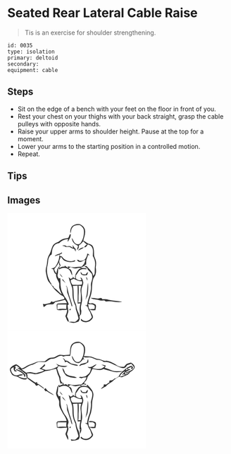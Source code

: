 # Seated Rear Lateral Cable Raise
> Tis is an exercise for shoulder strengthening.

``` 
id: 0035 
type: isolation 
primary: deltoid 
secondary:  
equipment: cable 
``` 

## Steps

 - Sit on the edge of a bench with your feet on the floor in front of you.
 - Rest your chest on your thighs with your back straight, grasp the cable pulleys with opposite hands.
 - Raise your upper arms to shoulder height. Pause at the top for a moment.
 - Lower your arms to the starting position in a controlled motion.
 - Repeat.

## Tips


## Images

<svg width="236pt" height="200pt" viewBox="0 0 236 200" xmlns="http://www.w3.org/2000/svg"><g fill="#FFF"><path d="M0 0h236v200H0V0m110.74 21.7c-3.13 3.13-4.12 7.96-3.42 12.22 1.61-2.82.97-6.77 3.28-9.37 2.45-4.24 8.05-4.44 12.41-4.41 3.22 1.5 6.19 4.33 7.16 7.87.89 7.4-.59 15.15-4.7 21.42-1.51 3.63-6.94 4.44-9.68 1.79-2.99-2.34-3.73-6.34-6.01-9.25.25 2.91 1.19 5.84 3.05 8.13 1.96 2.63 5.13 3.81 7.75 5.61-1.07 2.12-1.53 4.45-1.8 6.78 2.51-1.94 3.15-5.03 3.13-8.05 3.07-1.54 5.1-4.33 7.3-6.85 2.14 1.89 4.07 4.03 6.46 5.62-2.23.82-3.82 2.53-4.86 4.62 3.38.73 4.73-2.64 6.25-4.92 2.32.79 4.62 1.91 6.27 3.77 3.64 4.5 2.3 10.65 2.21 15.98 3.32 5.07 4.56 11.26 3.72 17.24-.66 4.37-.2 8.8-.63 13.18-.69 1.13-1.37 2.27-2.03 3.42-1.42-6.65-6.74-11.47-11.4-16.03l.56-.92c-1.68.19-3.36.47-4.94 1.1 1.97.69 3.78 1.75 5.45 2.98.18.54.54 1.62.72 2.17 2.42 2.35 4.65 4.89 6.94 7.37.69 1.5.52 3.22.73 4.82.71 5.23-3.11 9.9-2.32 15.16.69 5.37-.98 10.59-1.88 15.82-2.14 5.73-4.11 11.59-4.68 17.71-.87-.1-2.63-.31-3.5-.42 1.29 1.01 2.75 1.75 4.25 2.38.76 2.08 1.09 4.38 2.39 6.23 2.71 3.47 3.64 7.88 5.02 11.97-1.76 2.51-4.02 4.93-7.03 5.85-4.06 1.67-8.79.04-11.34-3.44-.16.9-.33 1.79-.41 2.71 5.99 6.24 17.76 2.94 20.66-4.87.11-3.63-2.68-6.57-3.92-9.85-.59-1.17-1.18-2.33-1.78-3.49 3.19 1.2 6.6 1.5 9.95.88.2-3.17 1.93-6.53-.01-9.47-2.01-.68-3.81-2.48-6.06-2.07-1.92.14-4.58.94-5.55-1.36.8-3.75 1.9-7.44 3.35-10.99 3.65-9.62 1.09-20.28 4.76-29.88 1.13-2.51 3.33-4.51 3.77-7.34 1.18-3.73.8-7.64.25-11.43.6-4.15 1.11-8.49-.17-12.58-.8-2.93-2.78-5.52-2.76-8.66-.12-4 .08-8.08-1.04-11.98-.65-3.32-3.47-5.89-6.73-6.58-4.08-.8-6.73-4.25-10.56-5.6 1.32-5.5 3.68-10.92 3.05-16.71-.05-5.48-4.61-9.62-9.4-11.46-4.29-.79-8.83.5-12.23 3.18m-7.85 20.47c-2.91.68-5.98.74-8.79 1.87-3.43 1.19-5.82 4.2-9.21 5.48-2.52 1.04-5.05 2.35-6.74 4.55-3.34 4.98-3.61 11.32-6.89 16.32-2.5 4.05-3.41 8.88-3.7 13.57-.12 5.48-3.18 10.57-2.04 16.14 1.03 5.17 1.55 10.62 4.11 15.32 2.65 3.08 4.95 6.42 7.53 9.56 2.07 3.76 5.36 6.56 8.51 9.38 2.66 2.14 4.92 5.02 8.31 6.04.95.85 1.88 1.73 2.8 2.61.02.73.04 2.18.06 2.91-6.33 1.63-12.83 2.62-18.95 4.99-.69-.33-2.08-1-2.77-1.34-.76 1.02-1.53 2.04-2.3 3.06-4.07.94-8.1 2.35-12.33 1.57.38 1.77.84 3.52 1.33 5.27 1.96-1.03 3.51-2.63 5.33-3.86 3.51-1.05 7.21-.56 10.8-.95 1.42-.98 2.39-2.45 3.5-3.73 5.58-1.1 11.14-2.3 16.63-3.81 1.53 1.71 2.82 3.65 3.27 5.95-5.32-.17-10.64-.08-15.94.44-.51.64-1.03 1.28-1.54 1.92.32 2.84.45 5.7.71 8.55 2.42.77 4.93.98 7.44.61 3.21-.44 6.58.39 9.67-.82.35 3.99-1.32 7.61-3 11.09 1.79 3.04 2.13 6.97 4.94 9.33 1.78 1.32 4.12 1.25 6.18 1.84 3.89 1.08 7.72-.74 11.37-1.89 1.23-2.2 2.74-4.55 1.89-7.19-.94-2.2 1.23-3.65 2.36-5.17.15-2.4 1.02-4.83.25-7.2-1.44-4.52.45-9.05 1.18-13.5 1.59-7.34-1.53-14.69-.46-22.06.29-4.18 3.45-7.81 2.77-12.1-.63-3.05-1.67-6.7-4.79-8.06.58 1.56 1.28 3.07 1.99 4.58-3.75 1.64-7.46-.14-9.93-3.03.03-1.48.06-2.96.08-4.44 3.48-3.52 4.91-9.72 10.33-10.71 2.63-.76 5.39.29 8.01-.37.08-.25.25-.73.33-.98-3.27-1.18-6.87-.26-10.11-1.52 2.36-.91 4.64-2.01 6.86-3.25.1-.77.3-2.3.41-3.07.19.73.59 2.2.78 2.94 2.18-3.13.44-7.09 1.67-10.5.91-2.58 2.01-5.09 2.61-7.76.78.43 1.57.85 2.37 1.27-.51-1.84-1.67-3.18-3.55-3.61-.47 4.02-2.02 7.99-5.06 10.76-2.31 1.87-5.43 1.54-8.2 1.85-.37-.38-1.11-1.15-1.47-1.53-.8-.03-2.4-.08-3.19-.11 1.28 1.38 2.48 3.31 4.59 3.39 3.61.33 6.56-2.3 9.72-3.62-.18 4.72-2.87 8.97-6.57 11.76-3.33-.11-6.65.24-9.93.78-4.52.76-8.95-.86-13.4-1.39.28.73.84 2.19 1.12 2.93-2.06-1.45-4.06-2.99-6.29-4.17l-.08 1.77c-3.18-.52-6.44.24-8.67 2.7-.4-.63-.8-1.26-1.19-1.9l1.59.55-.17-2.48c-1.53 1.68-3.07 3.42-4.04 5.51-.52 2.4-.92 4.84-1.71 7.18-1.09-1.84-2.12-3.71-3.17-5.57-.03-.56-.08-1.67-.11-2.23 3.23-3.48 5.84-7.49 7.98-11.72.18 2.72-.43 5.99 2.68 7.31-.24-2.21-1.19-4.23-1.84-6.33-1.71-3.42 1.77-6.49 1.96-9.88 2.71 2.27 4 6.26 7.71 7.18 5.23 2.32 11.34 2.36 16.76.66l-.08-2.19c-7.53 4.17-18.03 1.28-22.36-6.23-1.75-.22-3.52-.8-4.45-2.48 1.68-.96 3.34-1.95 4.98-2.97-.19-.37-.56-1.1-.74-1.46-3.54 3.11-8.96 2.72-12.09 6.33 2.61-.72 5.16-1.62 7.76-2.4.88 7.15-2.52 13.66-5.95 19.66-1.63 2.73-4.9 3.46-7.8 4.03.87.24 2.62.73 3.49.97 1.31 3.06 1.51 7.18 5.07 8.61-1.01 5.81 3.47 10.15 5.11 15.31.28 2.63-.17 5.29.18 7.92 1 3.85 3.01 7.33 4.17 11.12-3.1-2.41-5.78-5.28-8.6-8-2.07-2.05-5.63-3.16-5.74-6.53-.32.05-.94.14-1.25.19-.74-1.1-1.55-2.14-2.42-3.13l.08-2.16-.74.36c-4.57-8.4-7.8-18.06-6.11-27.71 1.03-3.61 1.5-7.32 1.71-11.05.84-3.77 2.13-8.06 5.93-9.83.78-5.02.56-10.6 4.09-14.67 1.8-3.37 5.67-4.11 9.06-4.86a20.82 20.82 0 0 1 15.18-6.77c-.6 1.49-1.35 3.05-.73 4.67 2.19-4.14 5.81-8.39 4.66-13.38-2.81 1.04-1.9 5.58-4.77 7.01M93.4 55.01c2.1.67 4.28 1.2 6.21 2.29 2.09-.17 4.19-.15 6.29-.1 2.4 1.78 5.19 2.81 8.07 3.52.81 1.51 1.64 3 2.47 4.51-.08-1.64.19-3.31-.32-4.9-2.44-1.45-3.31-4.31-5.05-6.41.23 1.69.48 3.37.76 5.05-1.95-.99-3.63-2.68-5.83-3.11-1.67.11-3.33.41-4.99.64-1.96-2.2-4.98-2.12-7.61-1.49m26.99 8.73c3.26-2.25 7.38-3.16 10.19-6.05-3.98.63-8.2 2.31-10.19 6.05m4.3 35.67c.4 1.64.17 3.85 1.83 4.87 2.57 1.79 5.86 1.2 8.8 1.15.99-1.76 2.06-3.61 1.54-5.71-1.19 1.49-2.41 2.95-3.66 4.39-1.81-.1-3.62-.22-5.43-.36-.95-1.5-1.94-2.98-3.08-4.34m9.49 8.85c.2 2.13.83 4.19 1.87 6.07.58-2.21-.04-4.63-1.87-6.07m3.18 9.78c-1.66 7.62-.89 15.57-2.89 23.14-.57 2.3-.93 4.65-1.39 6.99.71-3.04 2.5-5.65 3.39-8.61 1.3-7.09 1.48-14.34.89-21.52m4.38 25.7c4.17 3.1 9.7 2.24 14.4 3.95 2.85 1.17 5.91.76 8.88.4 1.17.64 2.18 2.12 3.66 1.93 8.98-1.81 18.02 2.9 26.97.34-7.86-1.21-15.84-1.73-23.63-3.4-3.48-1.31-7.23-.56-10.84-.97.06-.31.19-.93.25-1.24-.69-.18-2.09-.53-2.79-.71-1.43.37-2.86.75-4.27 1.18-4.14-.94-8.38-1.51-12.63-1.48z"/><path d="M104.25 93.86c1.21-.75 2.15-2.26 3.74-2.1 3.32.71 6.59 2.92 10.1 1.72 2.59-.71 5.35-1.05 7.87.16-4.4.6-6.52 4.6-8.67 7.94-1.73 2.73-2.01 6.09-1.78 9.24-1.87-.63-3.5-1.77-4.38-3.58.08 1.21.12 2.42.14 3.63l-.59-.78c-.94.54-1.89 1.08-2.83 1.63a40.92 40.92 0 0 0-3.43-3.02c1.2 6.37 4.13 12.22 5.99 18.39.83 5.32.19 10.73.9 16.06.76 4.37 2.01 8.68 4.02 12.66 1.67 2.77.54 6.2 1.83 9.09 1.68 4.6 2.95 9.32 4.06 14.08-1.66 2.29-3.49 4.53-6.15 5.7-1.98.27-3.95-.22-5.92-.38-1.49.19-2.99.35-4.49.48-.11-3.29-1.57-6.25-3.18-9.03.48-3.27 2.06-6.26 2.42-9.53-.57-3.29-1.08-6.57-1.34-9.89.68-.41 1.34-.84 2-1.28-1.33-5.01-4.04-9.45-7.17-13.53-2.61-4.73-5.54-9.51-6.27-14.97-1.13-5.3-.35-10.74-.95-16.09l-2.91.24c-.74-2.11-2.49-4.17-1.6-6.53 1.08-3.66.35-7.48 1.3-11.14.52.83 1.04 1.67 1.54 2.52 4.49-3.35 10.86-3.56 15.51-.47 3.88 2.49 4.14 7.55 6.79 11.01-.86-4.65-.71-10.99-6.55-12.23m-15.16 8.71c.91 2.53 2.46 4.98 5.06 6.02-1.55-2.12-3.19-4.17-5.06-6.02m3.98 10.06c1.92 2.18 3.94 4.3 6.21 6.13-1.6-2.17-3.26-4.29-4.78-6.51-.35.1-1.07.29-1.43.38m6.44 11.24l1.21.38c1.63 4.22-.01 8.97 2.14 13.06 2.46 6.85 4.81 13.75 6.64 20.8.32-.02.96-.05 1.28-.07-1.68-8.2-5.16-15.87-7.01-24.02-1.15-3.52-1.08-7.41-3-10.66-.31.13-.95.39-1.26.51m6.54 41c1.24.61 2.37-1.44 1.65-2.4-1.2-.57-2.46 1.44-1.65 2.4z"/><path d="M107.85 114.03c1.32-1.51 3.55-1.76 5.28-2.63 4.35 2.07 8.9 4.64 13.89 4.07.37 1.99.89 4.21-.56 5.92-5.11.7-10.3.26-15.44.38-1.86-2.12-3.11-4.9-3.17-7.74zM111.38 123.66c2.72-.1 5.44-.27 8.16-.39.5 10.06 0 20.15.17 30.22 1.58-.06 3.16-.14 4.75-.21-.94 4.23-1.96 8.62-1.15 12.96.51 2.5.28 5.06-.17 7.55-1.1-1.12-1.42-2.69-1.91-4.12-2.03-3.67-3.24-7.75-3.75-11.91-.34-3.24-2.52-5.86-3.27-8.98-2.46-8.19-.26-16.99-2.83-25.12z"/><path d="M121.18 123.43c1.17.04 3.5.13 4.67.17-.82 2.99-1.49 6.09-1.13 9.21.94 6.13.37 12.34.23 18.5-1.43.14-2.84.29-4.26.44.81-3.88.42-7.83.54-11.76.36-5.51.69-11.07-.05-16.56zM137.51 153.86c3.19 1.87 7.43-.27 10.14 2.45 2.22 1.48 1 4.41.56 6.5-2.98.08-5.95.29-8.92.57.09-.53.28-1.59.38-2.12l-1.03.72c-.2-2.73-.64-5.43-1.13-8.12zM85.26 155.08c5.17-.14 10.33.09 15.49 0-.45 2.57-.61 5.17-.34 7.76-5.05-.76-10.22-.52-15.2.61 0-2.79-.07-5.58.05-8.37z"/></g><g fill="#333"><path d="M110.74 21.7c3.4-2.68 7.94-3.97 12.23-3.18 4.79 1.84 9.35 5.98 9.4 11.46.63 5.79-1.73 11.21-3.05 16.71 3.83 1.35 6.48 4.8 10.56 5.6 3.26.69 6.08 3.26 6.73 6.58 1.12 3.9.92 7.98 1.04 11.98-.02 3.14 1.96 5.73 2.76 8.66 1.28 4.09.77 8.43.17 12.58.55 3.79.93 7.7-.25 11.43-.44 2.83-2.64 4.83-3.77 7.34-3.67 9.6-1.11 20.26-4.76 29.88-1.45 3.55-2.55 7.24-3.35 10.99.97 2.3 3.63 1.5 5.55 1.36 2.25-.41 4.05 1.39 6.06 2.07 1.94 2.94.21 6.3.01 9.47-3.35.62-6.76.32-9.95-.88.6 1.16 1.19 2.32 1.78 3.49 1.24 3.28 4.03 6.22 3.92 9.85-2.9 7.81-14.67 11.11-20.66 4.87.08-.92.25-1.81.41-2.71 2.55 3.48 7.28 5.11 11.34 3.44 3.01-.92 5.27-3.34 7.03-5.85-1.38-4.09-2.31-8.5-5.02-11.97-1.3-1.85-1.63-4.15-2.39-6.23-1.5-.63-2.96-1.37-4.25-2.38.87.11 2.63.32 3.5.42.57-6.12 2.54-11.98 4.68-17.71.9-5.23 2.57-10.45 1.88-15.82-.79-5.26 3.03-9.93 2.32-15.16-.21-1.6-.04-3.32-.73-4.82-2.29-2.48-4.52-5.02-6.94-7.37-.18-.55-.54-1.63-.72-2.17-1.67-1.23-3.48-2.29-5.45-2.98 1.58-.63 3.26-.91 4.94-1.1l-.56.92c4.66 4.56 9.98 9.38 11.4 16.03.66-1.15 1.34-2.29 2.03-3.42.43-4.38-.03-8.81.63-13.18.84-5.98-.4-12.17-3.72-17.24.09-5.33 1.43-11.48-2.21-15.98-1.65-1.86-3.95-2.98-6.27-3.77-1.52 2.28-2.87 5.65-6.25 4.92 1.04-2.09 2.63-3.8 4.86-4.62-2.39-1.59-4.32-3.73-6.46-5.62-2.2 2.52-4.23 5.31-7.3 6.85.02 3.02-.62 6.11-3.13 8.05.27-2.33.73-4.66 1.8-6.78-2.62-1.8-5.79-2.98-7.75-5.61-1.86-2.29-2.8-5.22-3.05-8.13 2.28 2.91 3.02 6.91 6.01 9.25 2.74 2.65 8.17 1.84 9.68-1.79 4.11-6.27 5.59-14.02 4.7-21.42-.97-3.54-3.94-6.37-7.16-7.87-4.36-.03-9.96.17-12.41 4.41-2.31 2.6-1.67 6.55-3.28 9.37-.7-4.26.29-9.09 3.42-12.22m26.77 132.16c.49 2.69.93 5.39 1.13 8.12l1.03-.72c-.1.53-.29 1.59-.38 2.12 2.97-.28 5.94-.49 8.92-.57.44-2.09 1.66-5.02-.56-6.5-2.71-2.72-6.95-.58-10.14-2.45z"/><path d="M102.89 42.17c2.87-1.43 1.96-5.97 4.77-7.01 1.15 4.99-2.47 9.24-4.66 13.38-.62-1.62.13-3.18.73-4.67-5.8.06-11.27 2.5-15.18 6.77-3.39.75-7.26 1.49-9.06 4.86-3.53 4.07-3.31 9.65-4.09 14.67-3.8 1.77-5.09 6.06-5.93 9.83-.21 3.73-.68 7.44-1.71 11.05-1.69 9.65 1.54 19.31 6.11 27.71l.74-.36-.08 2.16c.87.99 1.68 2.03 2.42 3.13.31-.05.93-.14 1.25-.19.11 3.37 3.67 4.48 5.74 6.53 2.82 2.72 5.5 5.59 8.6 8-1.16-3.79-3.17-7.27-4.17-11.12-.35-2.63.1-5.29-.18-7.92-1.64-5.16-6.12-9.5-5.11-15.31-3.56-1.43-3.76-5.55-5.07-8.61-.87-.24-2.62-.73-3.49-.97 2.9-.57 6.17-1.3 7.8-4.03 3.43-6 6.83-12.51 5.95-19.66-2.6.78-5.15 1.68-7.76 2.4 3.13-3.61 8.55-3.22 12.09-6.33.18.36.55 1.09.74 1.46-1.64 1.02-3.3 2.01-4.98 2.97.93 1.68 2.7 2.26 4.45 2.48 4.33 7.51 14.83 10.4 22.36 6.23l.08 2.19c-5.42 1.7-11.53 1.66-16.76-.66-3.71-.92-5-4.91-7.71-7.18-.19 3.39-3.67 6.46-1.96 9.88.65 2.1 1.6 4.12 1.84 6.33-3.11-1.32-2.5-4.59-2.68-7.31-2.14 4.23-4.75 8.24-7.98 11.72.03.56.08 1.67.11 2.23 1.05 1.86 2.08 3.73 3.17 5.57.79-2.34 1.19-4.78 1.71-7.18.97-2.09 2.51-3.83 4.04-5.51l.17 2.48-1.59-.55c.39.64.79 1.27 1.19 1.9 2.23-2.46 5.49-3.22 8.67-2.7l.08-1.77c2.23 1.18 4.23 2.72 6.29 4.17-.28-.74-.84-2.2-1.12-2.93 4.45.53 8.88 2.15 13.4 1.39 3.28-.54 6.6-.89 9.93-.78 3.7-2.79 6.39-7.04 6.57-11.76-3.16 1.32-6.11 3.95-9.72 3.62-2.11-.08-3.31-2.01-4.59-3.39.79.03 2.39.08 3.19.11.36.38 1.1 1.15 1.47 1.53 2.77-.31 5.89.02 8.2-1.85 3.04-2.77 4.59-6.74 5.06-10.76 1.88.43 3.04 1.77 3.55 3.61-.8-.42-1.59-.84-2.37-1.27-.6 2.67-1.7 5.18-2.61 7.76-1.23 3.41.51 7.37-1.67 10.5-.19-.74-.59-2.21-.78-2.94-.11.77-.31 2.3-.41 3.07-2.22 1.24-4.5 2.34-6.86 3.25 3.24 1.26 6.84.34 10.11 1.52-.08.25-.25.73-.33.98-2.62.66-5.38-.39-8.01.37-5.42.99-6.85 7.19-10.33 10.71-.02 1.48-.05 2.96-.08 4.44 2.47 2.89 6.18 4.67 9.93 3.03-.71-1.51-1.41-3.02-1.99-4.58 3.12 1.36 4.16 5.01 4.79 8.06.68 4.29-2.48 7.92-2.77 12.1-1.07 7.37 2.05 14.72.46 22.06-.73 4.45-2.62 8.98-1.18 13.5.77 2.37-.1 4.8-.25 7.2-1.13 1.52-3.3 2.97-2.36 5.17.85 2.64-.66 4.99-1.89 7.19-3.65 1.15-7.48 2.97-11.37 1.89-2.06-.59-4.4-.52-6.18-1.84-2.81-2.36-3.15-6.29-4.94-9.33 1.68-3.48 3.35-7.1 3-11.09-3.09 1.21-6.46.38-9.67.82-2.51.37-5.02.16-7.44-.61-.26-2.85-.39-5.71-.71-8.55.51-.64 1.03-1.28 1.54-1.92 5.3-.52 10.62-.61 15.94-.44-.45-2.3-1.74-4.24-3.27-5.95-5.49 1.51-11.05 2.71-16.63 3.81-1.11 1.28-2.08 2.75-3.5 3.73-3.59.39-7.29-.1-10.8.95-1.82 1.23-3.37 2.83-5.33 3.86-.49-1.75-.95-3.5-1.33-5.27 4.23.78 8.26-.63 12.33-1.57.77-1.02 1.54-2.04 2.3-3.06.69.34 2.08 1.01 2.77 1.34 6.12-2.37 12.62-3.36 18.95-4.99-.02-.73-.04-2.18-.06-2.91-.92-.88-1.85-1.76-2.8-2.61-3.39-1.02-5.65-3.9-8.31-6.04-3.15-2.82-6.44-5.62-8.51-9.38-2.58-3.14-4.88-6.48-7.53-9.56-2.56-4.7-3.08-10.15-4.11-15.32-1.14-5.57 1.92-10.66 2.04-16.14.29-4.69 1.2-9.52 3.7-13.57 3.28-5 3.55-11.34 6.89-16.32 1.69-2.2 4.22-3.51 6.74-4.55 3.39-1.28 5.78-4.29 9.21-5.48 2.81-1.13 5.88-1.19 8.79-1.87m1.36 51.69c5.84 1.24 5.69 7.58 6.55 12.23-2.65-3.46-2.91-8.52-6.79-11.01-4.65-3.09-11.02-2.88-15.51.47-.5-.85-1.02-1.69-1.54-2.52-.95 3.66-.22 7.48-1.3 11.14-.89 2.36.86 4.42 1.6 6.53l2.91-.24c.6 5.35-.18 10.79.95 16.09.73 5.46 3.66 10.24 6.27 14.97 3.13 4.08 5.84 8.52 7.17 13.53-.66.44-1.32.87-2 1.28.26 3.32.77 6.6 1.34 9.89-.36 3.27-1.94 6.26-2.42 9.53 1.61 2.78 3.07 5.74 3.18 9.03 1.5-.13 3-.29 4.49-.48 1.97.16 3.94.65 5.92.38 2.66-1.17 4.49-3.41 6.15-5.7-1.11-4.76-2.38-9.48-4.06-14.08-1.29-2.89-.16-6.32-1.83-9.09-2.01-3.98-3.26-8.29-4.02-12.66-.71-5.33-.07-10.74-.9-16.06-1.86-6.17-4.79-12.02-5.99-18.39 1.2.94 2.34 1.95 3.43 3.02.94-.55 1.89-1.09 2.83-1.63l.59.78a73.38 73.38 0 0 0-.14-3.63c.88 1.81 2.51 2.95 4.38 3.58-.23-3.15.05-6.51 1.78-9.24 2.15-3.34 4.27-7.34 8.67-7.94-2.52-1.21-5.28-.87-7.87-.16-3.51 1.2-6.78-1.01-10.1-1.72-1.59-.16-2.53 1.35-3.74 2.1m3.6 20.17c.06 2.84 1.31 5.62 3.17 7.74 5.14-.12 10.33.32 15.44-.38 1.45-1.71.93-3.93.56-5.92-4.99.57-9.54-2-13.89-4.07-1.73.87-3.96 1.12-5.28 2.63m3.53 9.63c2.57 8.13.37 16.93 2.83 25.12.75 3.12 2.93 5.74 3.27 8.98.51 4.16 1.72 8.24 3.75 11.91.49 1.43.81 3 1.91 4.12.45-2.49.68-5.05.17-7.55-.81-4.34.21-8.73 1.15-12.96-1.59.07-3.17.15-4.75.21-.17-10.07.33-20.16-.17-30.22-2.72.12-5.44.29-8.16.39m9.8-.23c.74 5.49.41 11.05.05 16.56-.12 3.93.27 7.88-.54 11.76 1.42-.15 2.83-.3 4.26-.44.14-6.16.71-12.37-.23-18.5-.36-3.12.31-6.22 1.13-9.21-1.17-.04-3.5-.13-4.67-.17m-35.92 31.65c-.12 2.79-.05 5.58-.05 8.37 4.98-1.13 10.15-1.37 15.2-.61-.27-2.59-.11-5.19.34-7.76-5.16.09-10.32-.14-15.49 0z"/><path d="M93.4 55.01c2.63-.63 5.65-.71 7.61 1.49 1.66-.23 3.32-.53 4.99-.64 2.2.43 3.88 2.12 5.83 3.11-.28-1.68-.53-3.36-.76-5.05 1.74 2.1 2.61 4.96 5.05 6.41.51 1.59.24 3.26.32 4.9-.83-1.51-1.66-3-2.47-4.51-2.88-.71-5.67-1.74-8.07-3.52-2.1-.05-4.2-.07-6.29.1-1.93-1.09-4.11-1.62-6.21-2.29zM120.39 63.74c1.99-3.74 6.21-5.42 10.19-6.05-2.81 2.89-6.93 3.8-10.19 6.05zM124.69 99.41c1.14 1.36 2.13 2.84 3.08 4.34 1.81.14 3.62.26 5.43.36 1.25-1.44 2.47-2.9 3.66-4.39.52 2.1-.55 3.95-1.54 5.71-2.94.05-6.23.64-8.8-1.15-1.66-1.02-1.43-3.23-1.83-4.87zM89.09 102.57c1.87 1.85 3.51 3.9 5.06 6.02-2.6-1.04-4.15-3.49-5.06-6.02zM134.18 108.26c1.83 1.44 2.45 3.86 1.87 6.07a15.509 15.509 0 0 1-1.87-6.07zM93.07 112.63c.36-.09 1.08-.28 1.43-.38 1.52 2.22 3.18 4.34 4.78 6.51-2.27-1.83-4.29-3.95-6.21-6.13zM137.36 118.04c.59 7.18.41 14.43-.89 21.52-.89 2.96-2.68 5.57-3.39 8.61.46-2.34.82-4.69 1.39-6.99 2-7.57 1.23-15.52 2.89-23.14zM99.51 123.87c.31-.12.95-.38 1.26-.51 1.92 3.25 1.85 7.14 3 10.66 1.85 8.15 5.33 15.82 7.01 24.02-.32.02-.96.05-1.28.07-1.83-7.05-4.18-13.95-6.64-20.8-2.15-4.09-.51-8.84-2.14-13.06l-1.21-.38zM141.74 143.74c4.25-.03 8.49.54 12.63 1.48 1.41-.43 2.84-.81 4.27-1.18.7.18 2.1.53 2.79.71-.06.31-.19.93-.25 1.24 3.61.41 7.36-.34 10.84.97 7.79 1.67 15.77 2.19 23.63 3.4-8.95 2.56-17.99-2.15-26.97-.34-1.48.19-2.49-1.29-3.66-1.93-2.97.36-6.03.77-8.88-.4-4.7-1.71-10.23-.85-14.4-3.95zM106.05 164.87c-.81-.96.45-2.97 1.65-2.4.72.96-.41 3.01-1.65 2.4z"/></g></svg>
<svg width="236pt" height="200pt" viewBox="0 0 236 200" xmlns="http://www.w3.org/2000/svg"><g fill="#FFF"><path d="M0 0h236v200H0V0m110.19 22.19c-4.34 5.01-2.72 12.03-4.02 18-2.76.31-5.55.4-8.31.73-2.92.47-5.76-1.07-8.68-.57-3.39.76-6.2 2.95-9.34 4.34-2.64.74-5.49.3-8.1 1.15-3.07 1.41-5.54 3.8-8.29 5.74-4.67.08-9.53-.6-14.02 1.03-3.14 1.07-5.99 2.89-9.26 3.63-5.72 1.43-10.12 5.7-15.73 7.44-3.09-2.53-5.83-5.53-9.47-7.29-3.95 1.38-8.14 3.39-10.35 7.12-1.32 3.34 1.09 6.46 2.53 9.3 1.97 3.78 6.66 3.67 10.19 4.86 3.92 2.23 8.04 4.79 12.72 4.69 1.8.29 3.04-.89 3.63-2.47-5.28.97-10.6-.38-15.18-3.05 2.56-1.77 6.22-.46 8.35-2.94-1.98-.15-4.12-.86-6.03.01-2.15.82-4.39 2.06-6.75 1.21-5.23-.37-7.73-6.06-8.3-10.61 1.44-1.09 2.89-2.17 4.31-3.27.44.69.88 1.39 1.31 2.09l-1.23-.2c.59 1.63.97 3.39 1.97 4.85 1.17 1.23 3 .22 4.44.27-1.23-.75-2.47-1.49-3.73-2.2.46-1.63 1-3.24 1.55-4.84-.56-.1-1.68-.28-2.24-.38.76-.51 2.28-1.55 3.04-2.07 2.15 1.22 4.04 2.84 5.88 4.48-1.21-.21-3.63-.64-4.84-.86 5.73 3.67 11.39 7.45 16.38 12.09-1.18-.22-2.36-.43-3.54-.6l1.1-.09c-2.16-1.79-4.13-3.82-6.38-5.5-2.76-1.5-5.73-2.55-8.6-3.81-.12.33-.35.99-.46 1.32 4.5 2.13 9.32 3.99 12.66 7.86.92 1.66 1.46 3.48 2.25 5.2.27-1.13.8-3.4 1.06-4.53.39.29 1.16.88 1.54 1.17.1 1.13.25 2.25.45 3.36 4.25 4.17 9.28 7.35 14.12 10.77.83 1.29 1.27 3.23 3.07 3.47 1-.53 1.96-1.11 2.9-1.74 3.1 2.48 6.42 4.67 9.66 6.98l-.6-1.72c-3.77-2.73-7.27-5.92-11.51-7.91.17-.51.51-1.52.68-2.02-.79.25-2.36.74-3.14.98-4.74-2.72-8.92-6.29-13.7-8.93.44-2.33-.08-4.62-.96-6.77 4.38-.29 8.77-.01 12.99 1.27 6.6.31 12.82-2.77 18.77-5.28 6.28-.13 11.97-3.13 18.15-3.83 1.27 4.28 2.14 8.74 4.21 12.73 1.97 3.71 1.12 8.24 3.39 11.88-.13.17-.39.52-.52.7.98-.18 2.94-.53 3.92-.71.03.73.06 1.46.1 2.19-1.13.29-3.39.86-4.53 1.14l.77 1.25c-.79-.36-1.57-.72-2.36-1.08l.82-1.76c-1.59 2.03-4.01 3.8-4.18 6.59-.56 3-1.52 5.93-1.83 8.98.2 4.81 3.9 8.41 5.21 12.88.32 2.67-.17 5.37.2 8.04 1.18 4.69 4.05 8.64 6.17 12.91 2.58 4.1 5.74 8.23 6.42 13.12-5.17 0-10.35-.06-15.49.5-.55.66-1.09 1.32-1.64 1.98.28 2.84.48 5.68.78 8.52 5.54 1.6 11.41.25 17.08.16.4 3.88-1.67 7.23-2.79 10.77 1.26 3.52 2.74 6.97 4.59 10.23.8-3.58-.27-6.97-1.94-10.09.64-2.34 1.5-4.63 2.14-6.97.86-2.69-.56-5.33-.93-7.97.47-2.29 1.99-4.58 1.25-6.97-1.78-6.65-7.32-11.3-9.75-17.65-4.51-7.57-3.48-16.65-4-25.06-.7.07-2.11.22-2.82.3-.69-1.49-1.4-2.98-2.12-4.45 1.33-4.31.84-8.82 1.71-13.19.51.81 1.01 1.63 1.51 2.46 4.51-3.29 10.87-3.54 15.52-.44 3.83 2.52 4.11 7.55 6.81 10.98-.47-2.88-.88-5.79-1.77-8.58-.69-2.09-3.1-2.65-4.77-3.66 1.2-.74 2.16-2.21 3.74-2.07 2.67.57 5.14 2.08 7.93 2.1 2.6-.36 5.15-.97 7.74-1.37.6.43 1.21.87 1.82 1.32-1.53.56-3.31.88-4.36 2.24-3.51 4.06-6.55 9.08-5.69 14.69-1.58-.58-3.07-1.37-3.85-2.93-.21.84-.42 1.67-.65 2.5l-3.2 1.2c-1.1-.99-2.22-1.95-3.37-2.87 1.15 6.42 4.19 12.29 5.99 18.52 1.09 6.8-.27 13.88 1.89 20.53.75 3.61 2.62 6.83 3.82 10.27.15 7.31 3.94 13.83 5.08 20.98-1.61 2.31-3.49 4.52-6.13 5.69-2.31.45-4.61-.42-6.88-.76.15.63.45 1.89.6 2.53 4.29.28 8.5-.69 12.47-2.27 3.64-4.28 1.38-9.7.21-14.42-2.35-3.56-3.35-7.82-3.95-11.99-.34-3.22-2.49-5.83-3.26-8.92-2.45-8.19-.29-16.97-2.79-25.12 2.69-.11 5.37-.29 8.06-.41.54 10.06-.01 20.15.18 30.22 1.57-.06 3.14-.13 4.71-.2-1.1 4.54-1.79 9.24-1.21 13.92.58.1 1.74.32 2.32.43l-1.88.51c-.13 2.34-.24 4.67-.35 7.02 2.25-3.16 3.59-7.4 2.31-11.21-1.29-4.35.69-8.67 1.3-12.96 1.63-7.61-1.78-15.26-.32-22.88.56-3.78 3.21-7.14 2.64-11.1-.56-3.13-1.71-6.71-4.76-8.24.08 1.68 2.79 4.1.58 5.12-3.45.94-6.31-1.25-8.57-3.54.03-1.46.07-2.92.1-4.38 2.46-3.03 4.35-6.5 6.98-9.38 3.98-2.41 8.9-1.82 13.2-.71 2.87 1.82 4.71 4.89 7.11 7.26 2.49 6.07-.83 12-1.64 17.99.81 6.19-.57 12.29-1.93 18.28-2.12 5.57-3.97 11.31-4.53 17.27l-3.44-.56c1.23 1.11 2.63 1.94 4.19 2.5.76 2.12 1.13 4.44 2.44 6.31 2.66 3.45 3.57 7.82 4.99 11.84-3.35 6.4-13.52 9.32-18.04 2.6-.45.66-.9 1.33-1.35 2 4.34 5.05 12.7 4.98 17.53.67 1.97-1.69 4.59-4.05 3.64-6.96-1.68-3.96-3.75-7.76-5.69-11.61 3.13 1.61 6.65 1.8 10.07 1.17.24-3.18 1.9-6.54.02-9.52-3.22-2.11-6.92-2.59-10.68-1.92-.15.31-.46.95-.61 1.27 2.77 1.32 6.47-.85 8.75 1.77 2.33 1.49 1.07 4.49.57 6.6-2.97 0-5.94.03-8.9.29.14-.45.42-1.37.56-1.83l-1.15.54c-.2-2.29-.54-4.56-.8-6.84.93-5.33 2.4-10.56 4.45-15.57 1.48-5.67 2.02-11.57 2.1-17.42-.13-4.79 2.23-9.25 2.2-14.02-.18-7.01-5.87-11.96-10.38-16.64-.57.49-1.13.99-1.68 1.49l2.9 1.7c-3.84-1.21-7.85-2.05-11.86-1.1l.52-2.16.06.94c1.97-2.16 4.61-2.53 6.92-.67.44-.55.87-1.11 1.3-1.66-.92-.14-2.75-.41-3.67-.55.29-3.29 4.06-4.59 4.74-7.73.64-2.48 1.6-4.88 3.51-6.68 3.02-2.94 4.02-7.11 6.02-10.69 6.11 1 12.92 3.53 18.71.16 4.75 1.57 9.7 2.44 14.44 4.04 5.74 2.22 12.03 1.26 17.96.6-1.97 1.66-4.19 3.21-5.2 5.69-1.09 2.79-3.93 4.01-6.22 5.62l-1.94.32c-1.99 1.5-3.98 3.68-6.74 2.86-.92.45-1.83.91-2.74 1.37.19.51.57 1.53.77 2.04-1.99 1.24-3.88 2.61-5.78 3.97-1.32-.07-2.64-.12-3.97-.14-.06.8-.2 2.39-.26 3.19-1.77 1.25-3.57 2.56-4.62 4.52 2.76-1.2 5.08-3.25 8.02-4.05 3.81-5.07 10.32-6.83 14.41-11.62 2.83-1.65 5.48-3.59 8.26-5.31 2.13.44 4.43 1.63 6.5.25 4.31-2.26 10.11-3.11 12.32-8 3.31-1.48 5.96-4.08 7.86-7.12.8-4.17-3.08-7.4-6.42-9.08-2.43.88-4.99 1.41-7.34 2.5-1.7 1.32-2.72 3.29-4.3 4.73-3.97-.3-8.44.11-11.82-2.4-5.46-3.66-11.5-6.9-18.06-7.89-4.75 1.1-8.7-2.34-13.26-2.88-4.59-.25-8.45-2.98-12.8-4.13-4.08-.68-8.24-.4-12.33-.93 1.7-4.95 2.71-10.33 1.51-15.51-1.33-4.17-5.07-7.02-8.98-8.58-4.5-.8-9.41.61-12.77 3.7M62.47 99.04c.83 1.12 1.65 2.25 2.49 3.37.46-.1 1.37-.28 1.82-.38 2.03 1.41 4.14 2.7 6.3 3.89 2.04 1.16 4.07 2.36 6.25 3.21-3.24-3.83-8.44-5.13-11.77-8.9-.88-1.09-1.72-2.23-2.54-3.35-.86.7-1.72 1.41-2.55 2.16m62.2.32c.38 1.65.15 3.88 1.81 4.92 2.57 1.82 5.91 1.22 8.87 1.18 1-1.76 2.18-3.64 1.29-5.7a194.51 194.51 0 0 1-3.32 4.26c-1.83-.06-3.66-.14-5.49-.26-.98-1.52-2-3.01-3.16-4.4m-35.6 3.17c.92 2.54 2.39 5.12 5.12 6.01-1.59-2.09-3.22-4.18-5.12-6.01m45.06 5.74c.26 2.1.86 4.14 1.8 6.04.75-2.19.18-4.69-1.8-6.04m-41.1 3.35c1.3 2.99 3.79 5.18 6.32 7.14-1.99-2.47-3.53-5.46-6.32-7.14m41.73 28.17c-.72 2.8-1.18 5.65-1.74 8.48.81-3.29 2.89-6.09 3.63-9.39 1.02-6.9 1.59-13.93.5-20.86-1.21 7.21-.84 14.61-2.39 21.77m-34.42-16.21c.37 1.25.78 2.49 1.23 3.71.03 3.1-.34 6.35.97 9.27 1.75 4.07 2.7 8.42 4.36 12.52 1.37 3.21 1.1 7.23 3.82 9.73-1.21-8.87-5.34-16.97-7.16-25.7-1.12-3.15-.57-7.09-3.22-9.53m6.82 38.76c-1.14.15-2.12 2.55-.51 2.66 1.09-.16 2.05-2.55.51-2.66z"/><path d="M112.49 22.32c3.1-1.84 6.98-2.34 10.56-2.18 3.17 1.6 6.15 4.32 7.08 7.87 1.01 8.17-.96 16.81-6.06 23.35-2.12 1.57-5.46 2.01-7.63.31-3.46-2.24-4.21-6.61-6.65-9.7.19 6.22 5.5 13.68 12.42 12.13 3.07-1.08 4.77-4.13 6.92-6.39.43.27 1.3.8 1.73 1.07l.25-.53c-1.23-1.2-1.88-2.61-1.27-4.31 3.89 2.06 8.13-.07 12.22.99 4.79 1.03 8.94 4.33 14 4.16 3.21 0 5.99 1.65 8.35 3.68 7.29-1.51 13.64 2.94 20.05 5.59 4.9 2.09 9.83 5.5 15.44 4.32 1.89-1 2.97-3.01 4.25-4.65 2.33-.71 4.65-1.49 6.89-2.47 1.8 1.92 3.59 3.89 4.76 6.27-2.46 5.42-8.64 5.99-13.31 8.52-.32.59-.95 1.76-1.26 2.35 2.2-1.14 4.38-2.35 6.71-3.26-1.77 2-4.07 3.36-6.42 4.56-.47-.98-.97-1.95-1.51-2.89 3.01-2.3 6.05-4.87 9.98-5.33-2.65-2.25-5.75-.93-7.79 1.41.12-1.34.23-2.69.34-4.04-1.98 1.91-4.11 3.64-6.24 5.37-4.77-.37-9.57-.06-14.34-.39-5.51-1.47-10.58-4.3-16.12-5.75.62-1.21 1.24-2.42 1.83-3.65-2.44-.94-5.03-1.35-7.62-1.47 2.02.9 4.07 1.76 6.06 2.74-2.02 1.55-4.1 3.07-6.42 4.14-5.06.86-10.11.05-14.96-1.4 2.58-1.89 5.18-3.8 7.35-6.18-3.2.44-5.58 2.86-8.53 3.96-2.16 1.04-4.57.74-6.85.39 1.48 1.89 3.68 2.39 5.99 2.45-1.15 3.12-1.49 6.91-4.17 9.2-1.59 1.46-3.24 2.87-5.06 4.04-2.28.8-4.71 1.04-7.07 1.56-1.65-.52-3.29-.26-4.67.76 1.44.45 2.9.87 4.37 1.27 2.75-1.05 5.69-1.39 8.59-1.77-.84 5.37-4.95 8.97-8.73 12.43-3.3-.03-6.58.25-9.83.82-4.55.77-9-.88-13.48-1.42.3.75.91 2.26 1.21 3.02-1.34-.97-2.65-1.98-3.92-3.04-1.34.37-2.67.73-4.01 1.07l-.45-3.04c-.55-.12-1.65-.35-2.2-.47-2.37-2.54-3.2-6.1-2.76-9.49-2.65-4.57-4.08-9.71-5.78-14.68.93-1.35 1.82-2.73 2.67-4.13 4.84 1.5 10.7 3.18 15.05-.42-6.71.82-13.89.26-19.46-3.9 1.19 1.54 2.49 3 3.78 4.47-6.47 4.14-14.1 6.75-21.84 6.35-2.22-.75-4.34-1.72-6.54-2.51 2.06-1.65 4.36-3.12 5.95-5.25-.19-.75-.41-1.49-.65-2.22-2.75 2.97-5.71 5.72-8.92 8.19 2.63.68 5.26 1.43 7.71 2.64-3.26 2.93-7.81 2.61-11.63 4.29-3.62 1.26-7.18-.79-10.77-1.17-2.75-.42-5.48.38-8.14.99-2.33-2.14-5.02-3.83-7.69-5.53 6.82-1.51 11.66-7.33 18.63-8.28 3.54-1 6.46-3.46 9.97-4.55 3.05-.6 6.15-.01 9.22.06 5.53.78 8.48-5.72 13.91-5.64 6.34.58 10.65-6.12 17.02-4.96l2.12 1.48c3.66-2.06 7.85-1.22 11.84-1.34 1.78-6.62-.15-14.8 5.53-19.87M94.25 45.43c1.46 2.43 3.61 4.57 3.78 7.57 1.1-.36 2.19-.74 3.29-1.1 4.69 4.57 11.28 5.92 17.45 7.25.44-.21 1.34-.64 1.78-.86-3.58-1.9-7.64-2.02-11.5-2.91-3.48-2.19-6.5-5.98-11.08-5.25l.71-.69c-1.43-1.39-2.79-2.87-4.43-4.01m42.2 3.41c.14 1.71-.38 3.28-1.37 4.66-3.31.97-6.65 1.78-9.99 2.59-1.11.88-2.01 1.97-2.94 3.02.44.04 1.32.12 1.76.15 2.54-2.23 6.12-1.85 8.99-3.39 1.69-.9 3.31-1.92 5.02-2.78-.04-1.56-.11-3.12-.18-4.67-.33.1-.97.31-1.29.42m66.22 14.09c.38.63.77 1.26 1.17 1.89 2.63-1.8 5.44-3.51 8.65-4.05l-2.16 2.4c.68.53 1.37 1.06 2.06 1.58 2.2-1.86 1.84-4.35-.69-5.57-3.4-.13-6.07 2.47-9.03 3.75m-108.9 0c.55 5.25 3.46 9.73 7.1 13.4 5.52 2.3 11.52 3.88 17.53 3.07-3.44-2.39-7.67-2.41-11.62-3.23-3.32-.5-6.02-2.48-8.46-4.65-1.12-3.03-1.71-6.62-4.55-8.59z"/><path d="M191.7 77.35c.93-4.73 5.53-7.04 9.16-9.5-1.85 2.44-3.94 4.69-5.64 7.23.87-.43 2.61-1.29 3.48-1.73.62.51 1.25 1.02 1.88 1.53-3 .7-5.75 2.25-8.88 2.47zM107.91 114.02c1.28-1.51 3.51-1.71 5.22-2.58 4.34 2.06 8.88 4.61 13.87 4.07.36 1.98 1.21 5.96-1.85 6.08-4.69.27-9.41.16-14.1.16-1.86-2.11-3.13-4.89-3.14-7.73zM121.21 123.45c1.15.05 3.45.14 4.6.19-.81 2.98-1.46 6.08-1.1 9.19.88 6.11.33 12.3.22 18.45-1.4.13-2.79.27-4.18.42.74-3.86.38-7.79.49-11.69.38-5.5.72-11.07-.03-16.56zM85.44 155.04c5.1-.05 10.21.1 15.32.07-.51 2.53-.69 5.12-.34 7.69-5-.74-10.11-.49-15.05.56-.1-1.5-.23-2.99-.41-4.48.16-1.28.32-2.57.48-3.84z"/></g><g fill="#333"><path d="M110.19 22.19c3.36-3.09 8.27-4.5 12.77-3.7 3.91 1.56 7.65 4.41 8.98 8.58 1.2 5.18.19 10.56-1.51 15.51 4.09.53 8.25.25 12.33.93 4.35 1.15 8.21 3.88 12.8 4.13 4.56.54 8.51 3.98 13.26 2.88 6.56.99 12.6 4.23 18.06 7.89 3.38 2.51 7.85 2.1 11.82 2.4 1.58-1.44 2.6-3.41 4.3-4.73 2.35-1.09 4.91-1.62 7.34-2.5 3.34 1.68 7.22 4.91 6.42 9.08-1.9 3.04-4.55 5.64-7.86 7.12-2.21 4.89-8.01 5.74-12.32 8-2.07 1.38-4.37.19-6.5-.25-2.78 1.72-5.43 3.66-8.26 5.31-4.09 4.79-10.6 6.55-14.41 11.62-2.94.8-5.26 2.85-8.02 4.05 1.05-1.96 2.85-3.27 4.62-4.52.06-.8.2-2.39.26-3.19 1.33.02 2.65.07 3.97.14 1.9-1.36 3.79-2.73 5.78-3.97-.2-.51-.58-1.53-.77-2.04.91-.46 1.82-.92 2.74-1.37 2.76.82 4.75-1.36 6.74-2.86l1.94-.32c2.29-1.61 5.13-2.83 6.22-5.62 1.01-2.48 3.23-4.03 5.2-5.69-5.93.66-12.22 1.62-17.96-.6-4.74-1.6-9.69-2.47-14.44-4.04-5.79 3.37-12.6.84-18.71-.16-2 3.58-3 7.75-6.02 10.69-1.91 1.8-2.87 4.2-3.51 6.68-.68 3.14-4.45 4.44-4.74 7.73.92.14 2.75.41 3.67.55-.43.55-.86 1.11-1.3 1.66-2.31-1.86-4.95-1.49-6.92.67l-.06-.94-.52 2.16c4.01-.95 8.02-.11 11.86 1.1l-2.9-1.7c.55-.5 1.11-1 1.68-1.49 4.51 4.68 10.2 9.63 10.38 16.64.03 4.77-2.33 9.23-2.2 14.02-.08 5.85-.62 11.75-2.1 17.42-2.05 5.01-3.52 10.24-4.45 15.57.26 2.28.6 4.55.8 6.84l1.15-.54c-.14.46-.42 1.38-.56 1.83 2.96-.26 5.93-.29 8.9-.29.5-2.11 1.76-5.11-.57-6.6-2.28-2.62-5.98-.45-8.75-1.77.15-.32.46-.96.61-1.27 3.76-.67 7.46-.19 10.68 1.92 1.88 2.98.22 6.34-.02 9.52-3.42.63-6.94.44-10.07-1.17 1.94 3.85 4.01 7.65 5.69 11.61.95 2.91-1.67 5.27-3.64 6.96-4.83 4.31-13.19 4.38-17.53-.67.45-.67.9-1.34 1.35-2 4.52 6.72 14.69 3.8 18.04-2.6-1.42-4.02-2.33-8.39-4.99-11.84-1.31-1.87-1.68-4.19-2.44-6.31-1.56-.56-2.96-1.39-4.19-2.5l3.44.56c.56-5.96 2.41-11.7 4.53-17.27 1.36-5.99 2.74-12.09 1.93-18.28.81-5.99 4.13-11.92 1.64-17.99-2.4-2.37-4.24-5.44-7.11-7.26-4.3-1.11-9.22-1.7-13.2.71-2.63 2.88-4.52 6.35-6.98 9.38-.03 1.46-.07 2.92-.1 4.38 2.26 2.29 5.12 4.48 8.57 3.54 2.21-1.02-.5-3.44-.58-5.12 3.05 1.53 4.2 5.11 4.76 8.24.57 3.96-2.08 7.32-2.64 11.1-1.46 7.62 1.95 15.27.32 22.88-.61 4.29-2.59 8.61-1.3 12.96 1.28 3.81-.06 8.05-2.31 11.21.11-2.35.22-4.68.35-7.02l1.88-.51c-.58-.11-1.74-.33-2.32-.43-.58-4.68.11-9.38 1.21-13.92-1.57.07-3.14.14-4.71.2-.19-10.07.36-20.16-.18-30.22-2.69.12-5.37.3-8.06.41 2.5 8.15.34 16.93 2.79 25.12.77 3.09 2.92 5.7 3.26 8.92.6 4.17 1.6 8.43 3.95 11.99 1.17 4.72 3.43 10.14-.21 14.42-3.97 1.58-8.18 2.55-12.47 2.27-.15-.64-.45-1.9-.6-2.53 2.27.34 4.57 1.21 6.88.76 2.64-1.17 4.52-3.38 6.13-5.69-1.14-7.15-4.93-13.67-5.08-20.98-1.2-3.44-3.07-6.66-3.82-10.27-2.16-6.65-.8-13.73-1.89-20.53-1.8-6.23-4.84-12.1-5.99-18.52 1.15.92 2.27 1.88 3.37 2.87l3.2-1.2c.23-.83.44-1.66.65-2.5.78 1.56 2.27 2.35 3.85 2.93-.86-5.61 2.18-10.63 5.69-14.69 1.05-1.36 2.83-1.68 4.36-2.24-.61-.45-1.22-.89-1.82-1.32-2.59.4-5.14 1.01-7.74 1.37-2.79-.02-5.26-1.53-7.93-2.1-1.58-.14-2.54 1.33-3.74 2.07 1.67 1.01 4.08 1.57 4.77 3.66.89 2.79 1.3 5.7 1.77 8.58-2.7-3.43-2.98-8.46-6.81-10.98-4.65-3.1-11.01-2.85-15.52.44-.5-.83-1-1.65-1.51-2.46-.87 4.37-.38 8.88-1.71 13.19.72 1.47 1.43 2.96 2.12 4.45.71-.08 2.12-.23 2.82-.3.52 8.41-.51 17.49 4 25.06 2.43 6.35 7.97 11 9.75 17.65.74 2.39-.78 4.68-1.25 6.97.37 2.64 1.79 5.28.93 7.97-.64 2.34-1.5 4.63-2.14 6.97 1.67 3.12 2.74 6.51 1.94 10.09-1.85-3.26-3.33-6.71-4.59-10.23 1.12-3.54 3.19-6.89 2.79-10.77-5.67.09-11.54 1.44-17.08-.16-.3-2.84-.5-5.68-.78-8.52.55-.66 1.09-1.32 1.64-1.98 5.14-.56 10.32-.5 15.49-.5-.68-4.89-3.84-9.02-6.42-13.12-2.12-4.27-4.99-8.22-6.17-12.91-.37-2.67.12-5.37-.2-8.04-1.31-4.47-5.01-8.07-5.21-12.88.31-3.05 1.27-5.98 1.83-8.98.17-2.79 2.59-4.56 4.18-6.59l-.82 1.76c.79.36 1.57.72 2.36 1.08l-.77-1.25c1.14-.28 3.4-.85 4.53-1.14-.04-.73-.07-1.46-.1-2.19-.98.18-2.94.53-3.92.71.13-.18.39-.53.52-.7-2.27-3.64-1.42-8.17-3.39-11.88-2.07-3.99-2.94-8.45-4.21-12.73-6.18.7-11.87 3.7-18.15 3.83-5.95 2.51-12.17 5.59-18.77 5.28-4.22-1.28-8.61-1.56-12.99-1.27.88 2.15 1.4 4.44.96 6.77 4.78 2.64 8.96 6.21 13.7 8.93.78-.24 2.35-.73 3.14-.98-.17.5-.51 1.51-.68 2.02 4.24 1.99 7.74 5.18 11.51 7.91l.6 1.72c-3.24-2.31-6.56-4.5-9.66-6.98-.94.63-1.9 1.21-2.9 1.74-1.8-.24-2.24-2.18-3.07-3.47-4.84-3.42-9.87-6.6-14.12-10.77-.2-1.11-.35-2.23-.45-3.36-.38-.29-1.15-.88-1.54-1.17-.26 1.13-.79 3.4-1.06 4.53-.79-1.72-1.33-3.54-2.25-5.2-3.34-3.87-8.16-5.73-12.66-7.86.11-.33.34-.99.46-1.32 2.87 1.26 5.84 2.31 8.6 3.81 2.25 1.68 4.22 3.71 6.38 5.5l-1.1.09c1.18.17 2.36.38 3.54.6-4.99-4.64-10.65-8.42-16.38-12.09 1.21.22 3.63.65 4.84.86-1.84-1.64-3.73-3.26-5.88-4.48-.76.52-2.28 1.56-3.04 2.07.56.1 1.68.28 2.24.38-.55 1.6-1.09 3.21-1.55 4.84 1.26.71 2.5 1.45 3.73 2.2-1.44-.05-3.27.96-4.44-.27-1-1.46-1.38-3.22-1.97-4.85l1.23.2c-.43-.7-.87-1.4-1.31-2.09-1.42 1.1-2.87 2.18-4.31 3.27.57 4.55 3.07 10.24 8.3 10.61 2.36.85 4.6-.39 6.75-1.21 1.91-.87 4.05-.16 6.03-.01-2.13 2.48-5.79 1.17-8.35 2.94 4.58 2.67 9.9 4.02 15.18 3.05-.59 1.58-1.83 2.76-3.63 2.47-4.68.1-8.8-2.46-12.72-4.69-3.53-1.19-8.22-1.08-10.19-4.86-1.44-2.84-3.85-5.96-2.53-9.3 2.21-3.73 6.4-5.74 10.35-7.12 3.64 1.76 6.38 4.76 9.47 7.29 5.61-1.74 10.01-6.01 15.73-7.44 3.27-.74 6.12-2.56 9.26-3.63 4.49-1.63 9.35-.95 14.02-1.03 2.75-1.94 5.22-4.33 8.29-5.74 2.61-.85 5.46-.41 8.1-1.15 3.14-1.39 5.95-3.58 9.34-4.34 2.92-.5 5.76 1.04 8.68.57 2.76-.33 5.55-.42 8.31-.73 1.3-5.97-.32-12.99 4.02-18m2.3.13c-5.68 5.07-3.75 13.25-5.53 19.87-3.99.12-8.18-.72-11.84 1.34L93 42.05c-6.37-1.16-10.68 5.54-17.02 4.96-5.43-.08-8.38 6.42-13.91 5.64-3.07-.07-6.17-.66-9.22-.06-3.51 1.09-6.43 3.55-9.97 4.55-6.97.95-11.81 6.77-18.63 8.28 2.67 1.7 5.36 3.39 7.69 5.53 2.66-.61 5.39-1.41 8.14-.99 3.59.38 7.15 2.43 10.77 1.17 3.82-1.68 8.37-1.36 11.63-4.29-2.45-1.21-5.08-1.96-7.71-2.64 3.21-2.47 6.17-5.22 8.92-8.19.24.73.46 1.47.65 2.22-1.59 2.13-3.89 3.6-5.95 5.25 2.2.79 4.32 1.76 6.54 2.51 7.74.4 15.37-2.21 21.84-6.35-1.29-1.47-2.59-2.93-3.78-4.47 5.57 4.16 12.75 4.72 19.46 3.9-4.35 3.6-10.21 1.92-15.05.42-.85 1.4-1.74 2.78-2.67 4.13 1.7 4.97 3.13 10.11 5.78 14.68-.44 3.39.39 6.95 2.76 9.49.55.12 1.65.35 2.2.47l.45 3.04c1.34-.34 2.67-.7 4.01-1.07 1.27 1.06 2.58 2.07 3.92 3.04-.3-.76-.91-2.27-1.21-3.02 4.48.54 8.93 2.19 13.48 1.42 3.25-.57 6.53-.85 9.83-.82 3.78-3.46 7.89-7.06 8.73-12.43-2.9.38-5.84.72-8.59 1.77-1.47-.4-2.93-.82-4.37-1.27 1.38-1.02 3.02-1.28 4.67-.76 2.36-.52 4.79-.76 7.07-1.56 1.82-1.17 3.47-2.58 5.06-4.04 2.68-2.29 3.02-6.08 4.17-9.2-2.31-.06-4.51-.56-5.99-2.45 2.28.35 4.69.65 6.85-.39 2.95-1.1 5.33-3.52 8.53-3.96-2.17 2.38-4.77 4.29-7.35 6.18 4.85 1.45 9.9 2.26 14.96 1.4 2.32-1.07 4.4-2.59 6.42-4.14-1.99-.98-4.04-1.84-6.06-2.74 2.59.12 5.18.53 7.62 1.47-.59 1.23-1.21 2.44-1.83 3.65 5.54 1.45 10.61 4.28 16.12 5.75 4.77.33 9.57.02 14.34.39 2.13-1.73 4.26-3.46 6.24-5.37-.11 1.35-.22 2.7-.34 4.04 2.04-2.34 5.14-3.66 7.79-1.41-3.93.46-6.97 3.03-9.98 5.33.54.94 1.04 1.91 1.51 2.89 2.35-1.2 4.65-2.56 6.42-4.56-2.33.91-4.51 2.12-6.71 3.26.31-.59.94-1.76 1.26-2.35 4.67-2.53 10.85-3.1 13.31-8.52-1.17-2.38-2.96-4.35-4.76-6.27-2.24.98-4.56 1.76-6.89 2.47-1.28 1.64-2.36 3.65-4.25 4.65-5.61 1.18-10.54-2.23-15.44-4.32-6.41-2.65-12.76-7.1-20.05-5.59-2.36-2.03-5.14-3.68-8.35-3.68-5.06.17-9.21-3.13-14-4.16-4.09-1.06-8.33 1.07-12.22-.99-.61 1.7.04 3.11 1.27 4.31l-.25.53c-.43-.27-1.3-.8-1.73-1.07-2.15 2.26-3.85 5.31-6.92 6.39-6.92 1.55-12.23-5.91-12.42-12.13 2.44 3.09 3.19 7.46 6.65 9.7 2.17 1.7 5.51 1.26 7.63-.31 5.1-6.54 7.07-15.18 6.06-23.35-.93-3.55-3.91-6.27-7.08-7.87-3.58-.16-7.46.34-10.56 2.18m79.21 55.03c3.13-.22 5.88-1.77 8.88-2.47-.63-.51-1.26-1.02-1.88-1.53-.87.44-2.61 1.3-3.48 1.73 1.7-2.54 3.79-4.79 5.64-7.23-3.63 2.46-8.23 4.77-9.16 9.5m-83.79 36.67c.01 2.84 1.28 5.62 3.14 7.73 4.69 0 9.41.11 14.1-.16 3.06-.12 2.21-4.1 1.85-6.08-4.99.54-9.53-2.01-13.87-4.07-1.71.87-3.94 1.07-5.22 2.58m13.3 9.43c.75 5.49.41 11.06.03 16.56-.11 3.9.25 7.83-.49 11.69 1.39-.15 2.78-.29 4.18-.42.11-6.15.66-12.34-.22-18.45-.36-3.11.29-6.21 1.1-9.19-1.15-.05-3.45-.14-4.6-.19m-35.77 31.59c-.16 1.27-.32 2.56-.48 3.84.18 1.49.31 2.98.41 4.48 4.94-1.05 10.05-1.3 15.05-.56-.35-2.57-.17-5.16.34-7.69-5.11.03-10.22-.12-15.32-.07z"/><path d="M94.25 45.43c1.64 1.14 3 2.62 4.43 4.01l-.71.69c4.58-.73 7.6 3.06 11.08 5.25 3.86.89 7.92 1.01 11.5 2.91-.44.22-1.34.65-1.78.86-6.17-1.33-12.76-2.68-17.45-7.25-1.1.36-2.19.74-3.29 1.1-.17-3-2.32-5.14-3.78-7.57zM136.45 48.84c.32-.11.96-.32 1.29-.42.07 1.55.14 3.11.18 4.67-1.71.86-3.33 1.88-5.02 2.78-2.87 1.54-6.45 1.16-8.99 3.39-.44-.03-1.32-.11-1.76-.15.93-1.05 1.83-2.14 2.94-3.02 3.34-.81 6.68-1.62 9.99-2.59.99-1.38 1.51-2.95 1.37-4.66zM202.67 62.93c2.96-1.28 5.63-3.88 9.03-3.75 2.53 1.22 2.89 3.71.69 5.57-.69-.52-1.38-1.05-2.06-1.58l2.16-2.4c-3.21.54-6.02 2.25-8.65 4.05-.4-.63-.79-1.26-1.17-1.89zM93.77 62.93c2.84 1.97 3.43 5.56 4.55 8.59 2.44 2.17 5.14 4.15 8.46 4.65 3.95.82 8.18.84 11.62 3.23-6.01.81-12.01-.77-17.53-3.07-3.64-3.67-6.55-8.15-7.1-13.4zM62.47 99.04c.83-.75 1.69-1.46 2.55-2.16.82 1.12 1.66 2.26 2.54 3.35 3.33 3.77 8.53 5.07 11.77 8.9-2.18-.85-4.21-2.05-6.25-3.21a71.573 71.573 0 0 1-6.3-3.89c-.45.1-1.36.28-1.82.38-.84-1.12-1.66-2.25-2.49-3.37zM124.67 99.36c1.16 1.39 2.18 2.88 3.16 4.4 1.83.12 3.66.2 5.49.26 1.13-1.4 2.23-2.83 3.32-4.26.89 2.06-.29 3.94-1.29 5.7-2.96.04-6.3.64-8.87-1.18-1.66-1.04-1.43-3.27-1.81-4.92zM89.07 102.53c1.9 1.83 3.53 3.92 5.12 6.01-2.73-.89-4.2-3.47-5.12-6.01zM134.13 108.27c1.98 1.35 2.55 3.85 1.8 6.04-.94-1.9-1.54-3.94-1.8-6.04zM93.03 111.62c2.79 1.68 4.33 4.67 6.32 7.14-2.53-1.96-5.02-4.15-6.32-7.14zM134.76 139.79c1.55-7.16 1.18-14.56 2.39-21.77 1.09 6.93.52 13.96-.5 20.86-.74 3.3-2.82 6.1-3.63 9.39.56-2.83 1.02-5.68 1.74-8.48zM100.34 123.58c2.65 2.44 2.1 6.38 3.22 9.53 1.82 8.73 5.95 16.83 7.16 25.7-2.72-2.5-2.45-6.52-3.82-9.73-1.66-4.1-2.61-8.45-4.36-12.52-1.31-2.92-.94-6.17-.97-9.27-.45-1.22-.86-2.46-1.23-3.71zM107.16 162.34c1.54.11.58 2.5-.51 2.66-1.61-.11-.63-2.51.51-2.66z"/></g></svg>